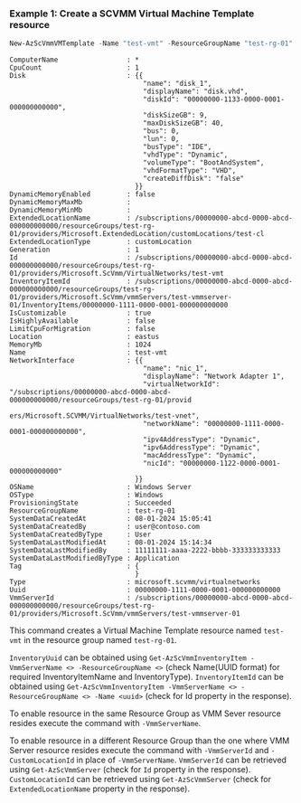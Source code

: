 ### Example 1: Create a SCVMM Virtual Machine Template resource
```powershell
New-AzScVmmVMTemplate -Name "test-vmt" -ResourceGroupName "test-rg-01" -SubscriptionId "00000000-abcd-0000-abcd-000000000000" -Location "eastus" -VmmServerName "test-vmmserver-01" -InventoryUuid "00000000-1111-0000-0001-000000000000"
```

```output
ComputerName                 : *
CpuCount                     : 1
Disk                         : {{
                                 "name": "disk_1",
                                 "displayName": "disk.vhd",
                                 "diskId": "00000000-1133-0000-0001-000000000000",
                                 "diskSizeGB": 9,
                                 "maxDiskSizeGB": 40,
                                 "bus": 0,
                                 "lun": 0,
                                 "busType": "IDE",
                                 "vhdType": "Dynamic",
                                 "volumeType": "BootAndSystem",
                                 "vhdFormatType": "VHD",
                                 "createDiffDisk": "false"
                               }}
DynamicMemoryEnabled         : false
DynamicMemoryMaxMb           :
DynamicMemoryMinMb           :
ExtendedLocationName         : /subscriptions/00000000-abcd-0000-abcd-000000000000/resourceGroups/test-rg-01/providers/Microsoft.ExtendedLocation/customLocations/test-cl
ExtendedLocationType         : customLocation
Generation                   : 1
Id                           : /subscriptions/00000000-abcd-0000-abcd-000000000000/resourceGroups/test-rg-01/providers/Microsoft.ScVmm/VirtualNetworks/test-vmt
InventoryItemId              : /subscriptions/00000000-abcd-0000-abcd-000000000000/resourceGroups/test-rg-01/providers/Microsoft.ScVmm/vmmServers/test-vmmserver-01/InventoryItems/00000000-1111-0000-0001-000000000000
IsCustomizable               : true
IsHighlyAvailable            : false
LimitCpuForMigration         : false
Location                     : eastus
MemoryMb                     : 1024
Name                         : test-vmt
NetworkInterface             : {{
                                 "name": "nic_1",
                                 "displayName": "Network Adapter 1",
                                 "virtualNetworkId": "/subscriptions/00000000-abcd-0000-abcd-000000000000/resourceGroups/test-rg-01/provid
                               ers/Microsoft.SCVMM/VirtualNetworks/test-vnet",
                                 "networkName": "00000000-1111-0000-0001-000000000000",
                                 "ipv4AddressType": "Dynamic",
                                 "ipv6AddressType": "Dynamic",
                                 "macAddressType": "Dynamic",
                                 "nicId": "00000000-1122-0000-0001-000000000000"
                               }}
OSName                       : Windows Server
OSType                       : Windows
ProvisioningState            : Succeeded
ResourceGroupName            : test-rg-01
SystemDataCreatedAt          : 08-01-2024 15:05:41
SystemDataCreatedBy          : user@contoso.com
SystemDataCreatedByType      : User
SystemDataLastModifiedAt     : 08-01-2024 15:14:34
SystemDataLastModifiedBy     : 11111111-aaaa-2222-bbbb-333333333333
SystemDataLastModifiedByType : Application
Tag                          : {
                               }
Type                         : microsoft.scvmm/virtualnetworks
Uuid                         : 00000000-1111-0000-0001-000000000000
VmmServerId                  : /subscriptions/00000000-abcd-0000-abcd-000000000000/resourceGroups/test-rg-01/providers/Microsoft.ScVmm/vmmServers/test-vmmserver-01
```

This command creates a Virtual Machine Template resource named `test-vmt` in the resource group named `test-rg-01`.

`InventoryUuid` can be obtained using `Get-AzScVmmInventoryItem -VmmServerName <> -ResourceGroupName <>` (check Name(UUID format) for required InventoryItemName and InventoryType).
`InventoryItemId` can be obtained using `Get-AzScVmmInventoryItem -VmmServerName <> -ResourceGroupName <> -Name <uuid>` (check for Id property in the response).

To enable resource in the same Resource Group as VMM Sever resource resides execute the command with `-VmmServerName`.

To enable resource in a different Resource Group than the one where VMM Server resource resides execute the command with `-VmmServerId` and `-CustomLocationId` in place of `-VmmServerName`.
`VmmServerId` can be retrieved using `Get-AzScVmmServer` (check for `Id` property in the response).
`CustomLocationId` can be retrieved using `Get-AzScVmmServer` (check for `ExtendedLocationName` property in the response).
